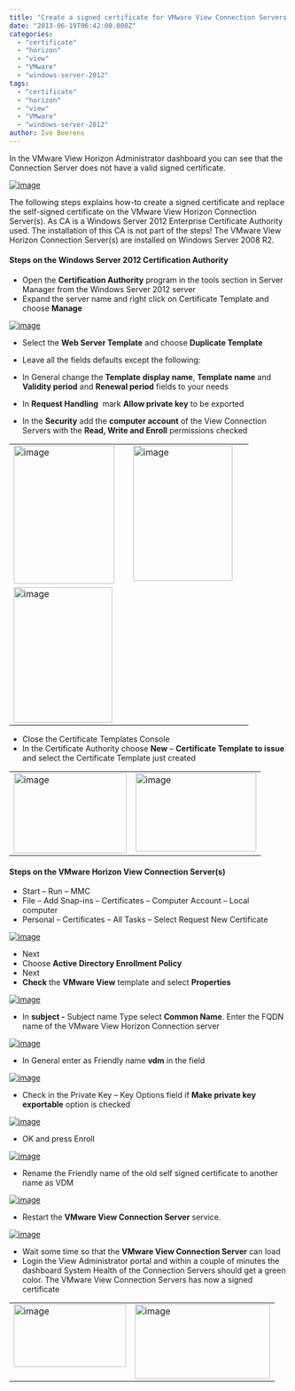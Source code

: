 ```yaml
---
title: "Create a signed certificate for VMware View Connection Servers using a Windows Server 2012 CA"
date: "2013-06-19T06:42:00.000Z"
categories: 
  - "certificate"
  - "horizon"
  - "view"
  - "VMware"
  - "windows-server-2012"
tags: 
  - "certificate"
  - "horizon"
  - "view"
  - "VMware"
  - "windows-server-2012"
author: Ivo Beerens
---
```


In the VMware View Horizon Administrator dashboard you can see that the Connection Server does not have a valid signed certificate.

[![image](images/image_thumb3.png "image")](images/image3.png)

The following steps explains how-to create a signed certificate and replace the self-signed certificate on the VMware View Horizon Connection Server(s). As CA is a Windows Server 2012 Enterprise Certificate Authority used. The installation of this CA is not part of the steps! The VMware View Horizon Connection Server(s) are installed on Windows Server 2008 R2.

#### Steps on the Windows Server 2012 Certification Authority

- Open the **Certification Authority** program in the tools section in Server Manager from the Windows Server 2012 server
- Expand the server name and right click on Certificate Template and choose **Manage**

[![image](images/image_thumb4.png "image")](images/image4.png)

- Select the **Web Server Template** and choose **Duplicate Template**
- Leave all the fields defaults except the following:

- In General change the **Template** **display name**, **Template name** and **Validity period** and **Renewal period** fields to your needs
- In **Request Handling**  mark **Allow private key** to be exported
- In the **Security** add the **computer account** of the View Connection Servers with the **Read, Write and Enroll** permissions checked

<table border="0" cellspacing="0" cellpadding="2" width="400"><tbody><tr><td valign="top" width="200"><a href="images/image5.png"><img style="background-image: none; border-right-width: 0px; padding-left: 0px; padding-right: 0px; display: inline; border-top-width: 0px; border-bottom-width: 0px; border-left-width: 0px; padding-top: 0px" title="image" border="0" alt="image" src="images/image_thumb5.png" width="182" height="249"></a></td><td valign="top" width="200"><a href="https://www.ivobeerens.nl/wp-content/uploads/2013/06/image6.png"><img style="background-image: none; border-right-width: 0px; padding-left: 0px; padding-right: 0px; display: inline; border-top-width: 0px; border-bottom-width: 0px; border-left-width: 0px; padding-top: 0px" title="image" border="0" alt="image" src="images/image_thumb6.png" width="179" height="244"></a></td></tr><tr><td valign="top" width="200"><a href="https://www.ivobeerens.nl/wp-content/uploads/2013/06/image7.png"><img style="background-image: none; border-right-width: 0px; padding-left: 0px; padding-right: 0px; display: inline; border-top-width: 0px; border-bottom-width: 0px; border-left-width: 0px; padding-top: 0px" title="image" border="0" alt="image" src="images/image_thumb7.png" width="178" height="244"></a></td><td valign="top" width="200">&nbsp;</td></tr></tbody></table>

- Close the Certificate Templates Console
- In the Certificate Authority choose **New** – **Certificate Template to issue**  and select the Certificate Template just created

<table border="0" cellspacing="0" cellpadding="2" width="400"><tbody><tr><td valign="top" width="200"><a href="images/image8.png"><img style="background-image: none; border-right-width: 0px; padding-left: 0px; padding-right: 0px; display: inline; border-top-width: 0px; border-bottom-width: 0px; border-left-width: 0px; padding-top: 0px" title="image" border="0" alt="image" src="images/image_thumb8.png" width="204" height="144"></a></td><td valign="top" width="200"><a href="https://www.ivobeerens.nl/wp-content/uploads/2013/06/image9.png"><img style="background-image: none; border-right-width: 0px; padding-left: 0px; padding-right: 0px; display: inline; border-top-width: 0px; border-bottom-width: 0px; border-left-width: 0px; padding-top: 0px" title="image" border="0" alt="image" src="images/image_thumb9.png" width="218" height="141"></a></td></tr></tbody></table>

#### **Steps on the VMware Horizon View Connection Server(s**)

- Start – Run – MMC
- File – Add Snap-ins – Certificates – Computer Account – Local  computer
- Personal – Certificates – All Tasks – Select Request New Certificate

[![image](images/image_thumb10.png "image")](images/image10.png)

- Next
- Choose **Active Directory Enrollment Policy**
- Next
- **Check** the **VMware View** template and select **Properties** 

[![image](images/image_thumb11.png "image")](images/image11.png)

- In **subject -** Subject name Type select **Common Name**. Enter the FQDN name of the VMware View Horizon Connection server

[![image](images/image_thumb12.png "image")](images/image12.png)

- In General enter as Friendly name **vdm** in the field

[![image](images/image_thumb13.png "image")](images/image13.png)

- Check in the Private Key – Key Options field if **Make private key exportable** option is checked

[![image](images/image_thumb14.png "image")](images/image14.png)

- OK and press Enroll

[![image](images/image_thumb15.png "image")](images/image15.png)

- Rename the Friendly name of the old self signed certificate to another name as VDM

[![image](images/image_thumb16.png "image")](images/image16.png)

- Restart the **VMware View Connection Server** service.

[![image](images/image_thumb17.png "image")](images/image17.png)

- Wait some time so that the **VMware View Connection Server** can load
- Login the View Administrator portal and within a couple of minutes the dashboard System Health of the Connection Servers should get a green color. The VMware View Connection Servers has now a signed certificate

<table border="0" cellspacing="0" cellpadding="2" width="400"><tbody><tr><td valign="top" width="200"><a href="images/image18.png"><img style="background-image: none; border-right-width: 0px; padding-left: 0px; padding-right: 0px; display: inline; border-top-width: 0px; border-bottom-width: 0px; border-left-width: 0px; padding-top: 0px" title="image" border="0" alt="image" src="images/image_thumb18.png" width="203" height="113"></a></td><td valign="top" width="200"><a href="https://www.ivobeerens.nl/wp-content/uploads/2013/06/image19.png"><img style="background-image: none; border-right-width: 0px; padding-left: 0px; padding-right: 0px; display: inline; border-top-width: 0px; border-bottom-width: 0px; border-left-width: 0px; padding-top: 0px" title="image" border="0" alt="image" src="images/image_thumb19.png" width="244" height="134"></a></td></tr></tbody></table>



